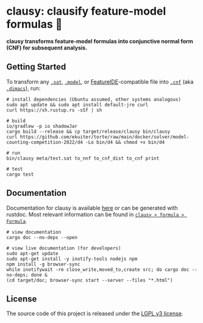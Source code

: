 # clausy: clausify feature-model formulas 🎅

**clausy transforms feature-model formulas into conjunctive normal form (CNF) for subsequent analysis.**

## Getting Started

To transform any [`.sat`](meta/satformat.pdf), [`.model`](https://github.com/ckaestne/kconfigreader), or [FeatureIDE](https://featureide.github.io/)-compatible file into [`.cnf`](meta/satformat.pdf) (aka [`.dimacs`](meta/satformat.pdf)), run:

```
# install dependencies (Ubuntu assumed, other systems analogous)
sudo apt update && sudo apt install default-jre curl
curl https://sh.rustup.rs -sSf | sh

# build
io/gradlew -p io shadowJar
cargo build --release && cp target/release/clausy bin/clausy
curl https://github.com/ekuiter/torte/raw/main/docker/solver/model-counting-competition-2022/d4 -Lo bin/d4 && chmod +x bin/d4

# run
bin/clausy meta/test.sat to_nnf to_cnf_dist to_cnf print

# test
cargo test
```

## Documentation

Documentation for clausy is available [here](https://ekuiter.github.io/clausy/) or can be generated with rustdoc.
Most relevant information can be found in [`clausy > formula > Formula`](https://ekuiter.github.io/clausy/clausy/formula/struct.Formula.html).

```
# view documentation
cargo doc --no-deps --open

# view live documentation (for developers)
sudo apt-get update
sudo apt-get install -y inotify-tools nodejs npm
npm install -g browser-sync
while inotifywait -re close_write,moved_to,create src; do cargo doc --no-deps; done &
(cd target/doc; browser-sync start --server --files "*.html")
```

## License

The source code of this project is released under the [LGPL v3 license](LICENSE.txt).